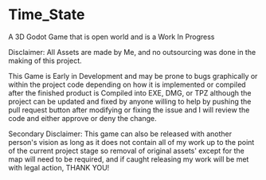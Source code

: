 # Time_State
A 3D Godot Game that is open world and is a Work In Progress

Disclaimer: All Assets are made by Me, and no outsourcing was done in the making of this project.

This Game is Early in Development and may be prone to bugs graphically or within the project code depending on how it is implemented or compiled after the finished product is Compiled into EXE, DMG, or TPZ although the project can be updated and fixed by anyone willing to help by pushing the pull request button after modifying or fixing the issue and I will review the code and either approve or deny the change.

Secondary Disclaimer: This game can also be released with another person's vision as long as it does not contain all of my work up to the point of the current project stage so removal of original assets' except for the map will need to be required, and if caught releasing my work will be met with legal action, THANK YOU!
